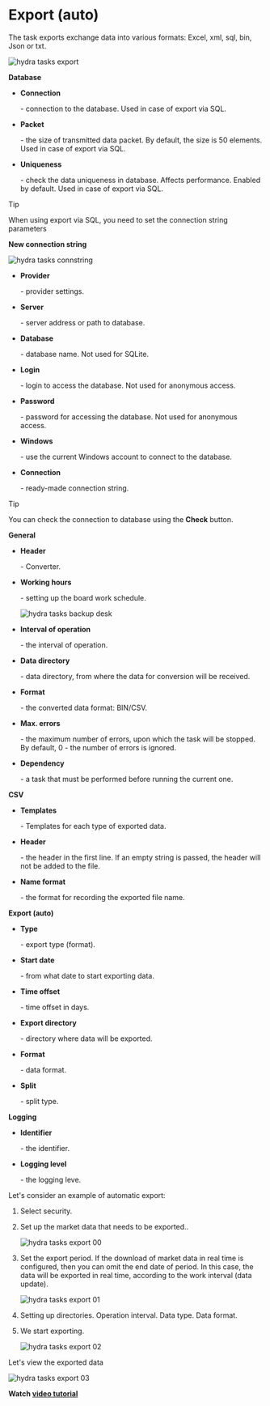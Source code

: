 # Export (auto)

The task exports exchange data into various formats: Excel, xml, sql, bin, Json or txt.

![hydra tasks export](~/images/hydra_tasks_export.png)

**Database**

- **Connection**

   \- connection to the database. Used in case of export via SQL. 
- **Packet**

   \- the size of transmitted data packet. By default, the size is 50 elements. Used in case of export via SQL. 
- **Uniqueness**

   \- check the data uniqueness in database. Affects performance. Enabled by default. Used in case of export via SQL. 

> [!TIP]
> When using export via SQL, you need to set the connection string parameters

**New connection string**

![hydra tasks connstring](~/images/hydra_tasks_connstring.png)

- **Provider**

   \- provider settings. 
- **Server**

   \- server address or path to database. 
- **Database**

   \- database name. Not used for SQLite. 
- **Login**

   \- login to access the database. Not used for anonymous access. 
- **Password**

   \- password for accessing the database. Not used for anonymous access. 
- **Windows**

   \- use the current Windows account to connect to the database. 
- **Connection**

   \- ready\-made connection string. 

> [!TIP]
> You can check the connection to database using the **Check** button.

**General**

- **Header**

   \- Converter. 
- **Working hours**

   \- setting up the board work schedule. 

  ![hydra tasks backup desk](~/images/hydra_tasks_backup_desk.png)
- **Interval of operation**

   \- the interval of operation. 
- **Data directory**

   \- data directory, from where the data for conversion will be received. 
- **Format**

   \- the converted data format: BIN\/CSV. 
- **Max. errors**

   \- the maximum number of errors, upon which the task will be stopped. By default, 0 \- the number of errors is ignored. 
- **Dependency**

   \- a task that must be performed before running the current one. 

**CSV**

- **Templates**

   \- Templates for each type of exported data. 
- **Header**

   \- the header in the first line. If an empty string is passed, the header will not be added to the file.
- **Name format**

   \- the format for recording the exported file name. 

**Export (auto)**

- **Type**

   \- export type (format). 
- **Start date**

   \- from what date to start exporting data. 
- **Time offset**

   \- time offset in days. 
- **Export directory**

   \- directory where data will be exported. 
- **Format**

   \- data format. 
- **Split**

   \- split type. 

**Logging**

- **Identifier**

   \- the identifier. 
- **Logging level**

   \- the logging leve. 

Let's consider an example of automatic export:

1. Select security.
2. Set up the market data that needs to be exported..

   ![hydra tasks export 00](~/images/hydra_tasks_export_00.png)
3. Set the export period. If the download of market data in real time is configured, then you can omit the end date of period. In this case, the data will be exported in real time, according to the work interval (data update). 

   ![hydra tasks export 01](~/images/hydra_tasks_export_01.png)
4. Setting up directories. Operation interval. Data type. Data format.
5. We start exporting.

   ![hydra tasks export 02](~/images/hydra_tasks_export_02.png)

Let's view the exported data

![hydra tasks export 03](~/images/hydra_tasks_export_03.png)

**Watch [video tutorial](HydraExportAutoVideo.md)**
